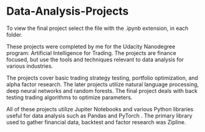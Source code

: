 # Data-Analysis-Projects

To view the final project select the file with the .ipynb extension, in each folder.

These projects were completed by me for the Udacity Nanodegree program: Artificial Intelligence for Trading. The projects are finance focused, but use the tools and techniques relevant to data analysis for various industries.

The projects cover basic trading strategy testing, portfolio optimization, and alpha factor research. The later projects utilize natural language processing, deep neural networks and random forests. The final project deals with back testing trading algorithms to optimize parameters. 

All of these projects utilize Jupiter Notebooks and various Python libraries useful for data analysis such as Pandas and PyTorch . The primary library used to gather financial data, backtest and factor research was Zipline. 
